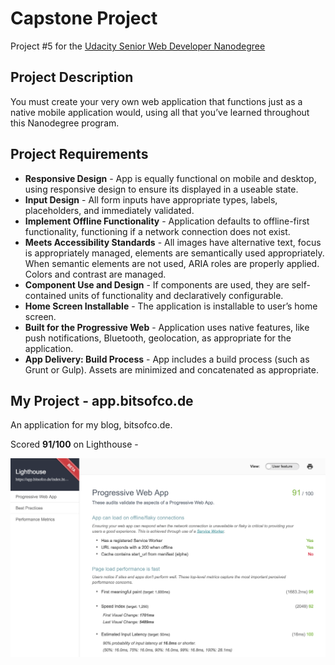 # Capstone Project

Project #5 for the [Udacity Senior Web Developer Nanodegree](https://www.udacity.com/course/senior-web-developer-nanodegree--nd802)

<!-- Passed on ??? 🔥 -->

## Project Description

You must create your very own web application that functions just as a native mobile application would, using all that you’ve learned throughout this Nanodegree program.

## Project Requirements

- **Responsive Design** - App is equally functional on mobile and desktop, using responsive design to ensure its displayed in a useable state.
- **Input Design** - All form inputs have appropriate types, labels, placeholders, and immediately validated.
- **Implement Offline Functionality** - Application defaults to offline-first functionality, functioning if a network connection does not exist.
- **Meets Accessibility Standards** - All images have alternative text, focus is appropriately managed, elements are semantically used appropriately. When semantic elements are not used, ARIA roles are properly applied. Colors and contrast are managed.
- **Component Use and Design** - If components are used, they are self-contained units of functionality and declaratively configurable.
- **Home Screen Installable** - The application is installable to user’s home screen.
- **Built for the Progressive Web** - Application uses native features, like push notifications, Bluetooth, geolocation, as appropriate for the application.
- **App Delivery: Build Process** - App includes a build process (such as Grunt or Gulp). Assets are minimized and concatenated as appropriate.

## My Project - app.bitsofco.de

An application for my blog, bitsofco.de.

Scored **91/100** on Lighthouse -

![Lighthouse 91/100 Score](lighthouse.png)
